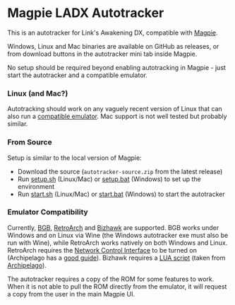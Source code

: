 # Magpie LADX Autotracker

This is an autotracker for Link's Awakening DX, compatible with [Magpie](https://github.com/kbranch/Magpie).

Windows, Linux and Mac binaries are available on GitHub as releases, or from download buttons in the autotracker mini tab inside Magpie.

No setup should be required beyond enabling autotracking in Magpie - just start the autotracker and a compatible emulator.

### Linux (and Mac?)
Autotracking should work on any vaguely recent version of Linux that can also run a [compatible emulator](#emulator-compatibility). Mac support is not well tested but probably similar.

### From Source
Setup is similar to the local version of Magpie:
 - Download the source (`autotracker-source.zip` from the latest release)
 - Run [setup.sh](https://github.com/kbranch/Magpie-LADX-Autotracker/blob/main/setup.sh) (Linux/Mac) or [setup.bat](https://github.com/kbranch/Magpie-LADX-Autotracker/blob/main/setup.bat) (Windows) to set up the environment
 - Run [start.sh](https://github.com/kbranch/Magpie-LADX-Autotracker/blob/main/start.sh) (Linux/Mac) or [start.bat](https://github.com/kbranch/Magpie-LADX-Autotracker/blob/main/start.bat) (Windows) to start the autotracker

### Emulator Compatibility
Currently, [BGB](https://bgb.bircd.org/), [RetroArch](https://www.retroarch.com/) and [Bizhawk](https://tasvideos.org/Bizhawk) are supported. BGB works under Windows and on Linux via Wine (the Windows autotracker exe must also be run with Wine), while RetroArch works natively on both Windows and Linux. RetroArch requires the [Network Control Interface](https://docs.libretro.com/development/retroarch/network-control-interface/) to be turned on (Archipelago has a [good guide](https://archipelago.gg/tutorial/Links%20Awakening%20DX/setup/en#retroarch-1.10.3-or-newer)). Bizhawk requires a [LUA script](https://magpietracker.us/static/bizhawk-ladxr.zip) (taken from [Archipelago](https://github.com/ArchipelagoMW/Archipelago)).

The autotracker requires a copy of the ROM for some features to work. When it is not able to pull the ROM directly from the emulator, it will request a copy from the user in the main Magpie UI.